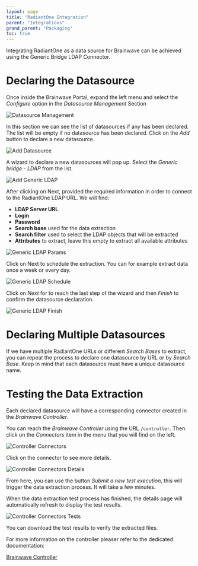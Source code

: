 ```yaml
---
layout: page
title: "RadiantOne Integration"
parent: "Integrations"
grand_parent: "Packaging"
toc: true
---
```


Integrating RadiantOne as a data source for Brainwave can be achieved using the Generic Bridge LDAP Connector.

# Declaring the Datasource

Once inside the Brainwave Portal, expand the left menu and select the *Configure* option in the *Datasource Management* Section

![Datasource Management](../images/radiantone_datasource_configure.png "Datasource Management")

In this section we can see the list of datasources if any has been declared. The list will be empty if no datasource has been declared. Click on the *Add* button to declare a new datasource.

![Add Datasource](../images/radiantone_datasource_add.png "Add Datasource")

A wizard to declare a new datasources will pop up. Select the *Generic bridge - LDAP* from the list.  

![Add Generic LDAP](../images/radiantone_datasource_generic_ldap.png "Add Generic LDAP")

After clicking on Next, provided the required information in order to connect to the RadiantOne LDAP URL. We will find:

- **LDAP Server URL**
- **Login**
- **Password**
- **Search base** used for the data extraction
- **Search filter** used to select the LDAP objects that will be extracted
- **Attributes** to extract, leave this empty to extract all available attributes  

![Generic LDAP Params](../images/radiantone_datasource_genericldap_params.png "Generic LDAP Params")

Click on Next to schedule the extraction. You can for example extract data once a week or every day.

![Generic LDAP Schedule](../images/radiantone_datasource_genericldap_schedule.png "Generic LDAP Schedule")

Click on *Next* for to reach the last step of the wizard and then *Finish* to confirm the datasource declaration.

![Generic LDAP Finish](../images/radiantone_datasource_genericldap_finish.png "Generic LDAP Finish")

# Declaring Multiple Datasources

If we have multiple RadiantOne URLs or different *Search Bases* to extract, you can repeat the process to declare one datasource by URL or by *Search Base*. Keep in mind that each datasource must have a unique datasource name.

# Testing the Data Extraction

Each declared datasource will have a corresponding connector created in the *Brainwave Controller*.

You can reach the *Brainwave Controller* using the URL `/controller`. Then click on the *Connectors* item in the menu that you will find on the left.

![Controller Connectors](../images/radiantone_controller_connectors.png "Controller Connectors")

Click on the connector to see more details.

![Controller Connectors Details](../images/radiantone_controller_details.png "Controller Connectors Details")

From here, you can use the button *Submit a new test execution*, this will trigger the data extraction process. It will take a few minutes.

When the data extraction test process has finished, the details page will automatically refresh to display the test results.

![Controller Connectors Tests](../images/radiantone_controller_testresults.png "Controller Connectors Tests")

You can download the test results to verify the extracted files.  

For more information on the controller pleaser refer to the dedicated documentation:

[Brainwave Controller](igrc-platform/installation-and-deployment/packaging/containers/controller.md)
